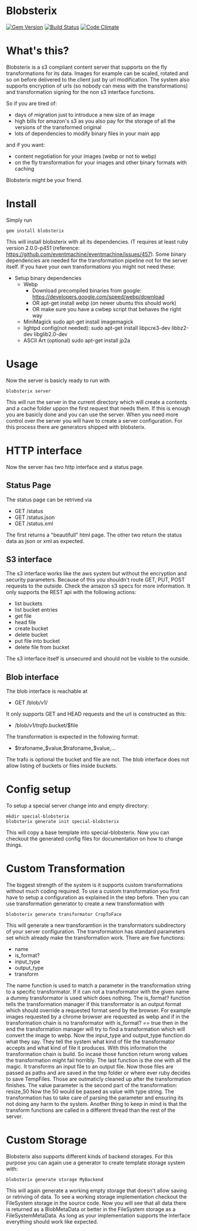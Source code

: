 # Blobsterix

[![Gem Version](https://badge.fury.io/rb/blobsterix.png)](http://badge.fury.io/rb/blobsterix)
[![Build Status](https://travis-ci.org/experteer/blobsterix.svg?branch=master)](https://travis-ci.org/experteer/blobsterix)
[![Code Climate](https://codeclimate.com/github/experteer/blobsterix.png)](https://codeclimate.com/github/experteer/blobsterix)

# What's this?

Blobsterix is a s3 compliant content server that supports on the fly transformations for its data. 
Images for example can be scaled, rotated and so on before delivered to the client just by url modification. 
The system also supports encryption of urls (so nobody can mess with the transformations) and transformation signing for the non s3 interface functions. 

So if you are tired of:
 * days of migration just to introduce a new size of an image
 * high bills for amazon's s3 as you also pay for the storage of all the versions of the transformed original
 * lots of dependencies to modify binary files in your main app

and if you want:
 * content negotiation for your images (webp or not to webp)
 * on the fly transformation for your images and other binary formats with caching

Blobsterix might be your friend.

# Install

Simply run

    gem install blobsterix

This will install blobsterix with all its dependencies. IT requires at least ruby version 2.0.0-p451 (reference: https://github.com/eventmachine/eventmachine/issues/457).
Some binary dependencies are needed for the transformation pipeline not for the server itself. If you have your own transformations you might not need these:

* Setup binary dependencies
  * Webp
    - Download precompiled binaries from google: https://developers.google.com/speed/webp/download
    - OR apt-get install webp (on newer ubuntu this should work)
    - OR make sure you have a cwbep script that behaves the right way
  * MiniMagick
    sudo apt-get install imagemagick
  * lightpd config(not needed): 
    sudo apt-get install libpcre3-dev libbz2-dev libglib2.0-dev
  * ASCII Art (optional)
    sudo apt-get install jp2a

# Usage

Now the server is basicly ready to run with 

    blobsterix server

This will run the server in the current directory which will create a contents and a cache folder uppon the first request that needs them. If this is enough you are basicly done and you can use the server. When you need more control over the server you will have to create a server configuration. For this process there are generators shipped with blobsterix.

# HTTP interface

Now the server has two http interface and a status page.

## Status Page

The status page can be retrived via 

  * GET /status
  * GET /status.json
  * GET /status.xml

The first returns a "beautifull" html page. The other two return the status data as json or xml as expected.

## S3 interface

The s3 interface works like the aws system but without the encryption and security parameters. Because of this you shouldn't route GET, PUT, POST requests to the outside.
Check the amazon s3 specs for more information. It only supports the REST api with the following actions:

  * list buckets
  * list bucket entries
  * get file
  * head file
  * create bucket
  * delete bucket
  * put file into bucket
  * delete file from bucket

The s3 interface itself is unsecured and should not be visible to the outside.

## Blob interface

The blob interface is reachable at 

  * GET /blob/v1/

It only supports GET and HEAD requests and the url is constructed as this:

  * /blob/v1/$trafo.$bucket/$file

The transformation is expected in the following format:

  * $trafoname_$value,$trafoname_$value,...

The trafo is optional the bucket and file are not. The blob interface does not allow listing of buckets or files inside buckets.


# Config setup

To setup a special server change into and empty directory:

    mkdir special-blobsterix
    blobsterix generate init special-blobsterix

This will copy a base template into special-blobsterix. Now you can checkout the generated config files for documentation on how to change things.

# Custom Transformation

The biggest strength of the system is it supports custom transformations without much coding required. To use a custom transformation you first have to setup a configuration as explained in the step before. Then you can use transformation generator to create a new transformation with

    blobsterix generate transformator CropToFace

This will generate a new transforamtion in the transformators subdirectory of your server configuration. The transformation has standard parameters set which already make the transformation work. There are five functions:

  * name
  * is_format?
  * input_type
  * output_type
  * transform

The name function is used to match a parameter in the transformation string to a specific transformator. If it can not a transformator with the given name a dummy transformator is used which does nothing. The is_format? function tells the transformation manager if this transformator is an output format which should override a requested format send by the browser. For example images requested by a chrome browser are requested as webp and if in the transformation chain is no transformator with is_format? == true then in the end the transformation manager will try to find a transformation which will convert the image to webp. Now the input_type and output_type function do what they say. They tell the system what kind of file the transformator accepts and what kind of file it produces. With this information the transformation chain is build. So incase those function return wrong values the transformation might fail horribly. The last function is the one with all the magic. It transforms an input file to an output file. Now those files are passed as paths and are saved in the tmp folder or where ever ruby decides to save TempFiles. Those are outmaticly cleaned up after the transformation finishes. The value parameter is the second part of the transformation: resize_50
Now the 50 would be passed as value with type string. The transformation has to take care of parsing the parameter and ensuring its not doing any harm to the system. Another thing to keep in mind is that the transform functions are called in a different thread than the rest of the server.

# Custom Storage

Blobsterix also supports different kinds of backend storages. For this purpose you can again use a generator to create template storage system with:

    blobsterix generate storage MyBackend

This will again generate a working empty storage that doesn't allow saving or retriving of data. To see a working storage implementation checkout the FileSystem storage in the source code. Now you will see that all data there is returned as a BlobMetaData or better in the FileSystem storage as a FileSystemMetaData. As long as your implementation supports the interface everything should work like expected.